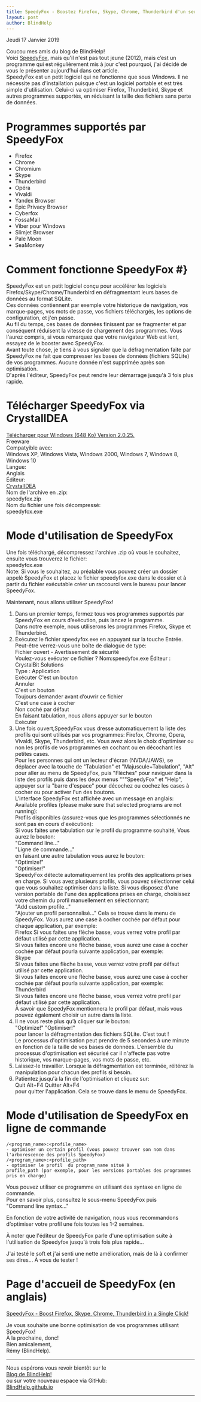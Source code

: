 ```yaml
---
title: SpeedyFox - Boostez Firefox, Skype, Chrome, Thunderbird d'un seul clic
layout: post
author: BlindHelp
---
```


<footer>Jeudi 17 Janvier 2019</footer>


Coucou mes amis du blog de BlindHelp!               
Voici [SpeedyFox](https://www.crystalidea.com/speedyfox), mais qu'il n'est pas tout jeune (2012), mais c’est un programme qui est régulièrement mis à jour c'est pourquoi, j'ai décidé de vous le présenter aujourd’hui dans cet article.           
SpeedyFox est un petit logiciel qui ne fonctionne que sous Windows. Il ne nécessite pas d'installation puisque c'est un logiciel portable et est très simple d'utilisation. Celui-ci va optimiser Firefox, Thunderbird, Skype et autres programmes supportés, en réduisant la taille des fichiers sans perte de données.                   

# Programmes supportés par SpeedyFox #

* Firefox
* Chrome
* Chromium
* Skype
* Thunderbird
* Opéra
* Vivaldi
* Yandex Browser
* Epic Privacy Browser
* Cyberfox
* FossaMail
* Viber pour Windows
* Slimjet Browser
* Pale Moon
* SeaMonkey

# Comment fonctionne SpeedyFox #}
SpeedyFox est un petit logiciel conçu pour accélérer les logiciels Firefox/Skype/Chrome/Thunderbird en défragmentant leurs bases de données au format SQLite.                  
Ces données contiennent par exemple votre historique de navigation, vos marque-pages, vos mots de passe, vos fichiers téléchargés, les options de configuration, et j'en passe.             
Au fil du temps, ces bases de données finissent par se fragmenter et par conséquent réduisent la vitesse de chargement des programmes. Vous l'aurez compris, si vous remarquez que votre navigateur Web est lent, essayez de le booster avec SpeedyFox.             
Avant toute chose, je tiens à vous signaler que la défragmentation faite par SpeedyFox ne fait que compresser les bases de données (fichiers SQLite) de vos programmes. Aucune donnée n'est supprimée après son optimisation.            
D'après l'éditeur, SpeedyFox peut rendre leur démarrage jusqu'à 3 fois plus rapide.             

# Télécharger SpeedyFox via CrystalIDEA #
[Télécharger pour Windows (648 Ko) Version 2.0.25.](https://www.crystalidea.com/downloads/speedyfox.zip)                     
Freeware                 
Compatyible avec:             
Windows XP, Windows Vista, Windows 2000, Windows 7, Windows 8, Windows 10                
Langue:                      
Anglais           
Éditeur:               
[CrystalIDEA](https://www.crystalidea.com/speedyfox)         
Nom de l'archive en .zip:          
speedyfox.zip            
Nom du fichier une fois décompressé:                 
speedyfox.exe              

# Mode d'utilisation de SpeedyFox #
Une fois téléchargé, décompressez l'archive .zip où vous le souhaitez, ensuite vous trouverez le fichier:                       
speedyfox.exe              
Note: Si vous le souhaitez, au préalable vous pouvez créer un dossier appelé SpeedyFox et placez le fichier speedyfox.exe dans le dossier et à partir du fichier exécutable créer un raccourci vers le bureau pour lancer SpeedyFox.                

Maintenant, nous allons utiliser SpeedyFox!         

1. Dans un premier temps, fermez tous vos programmes supportés par SpeedyFox en cours d’exécution, puis lancez le programme.              
Dans notre exemple, nous utiliserons les programmes Firefox, Skype et Thunderbird.              
2. Exécutez le fichier speedyfox.exe en appuyant sur la touche Entrée.              
Peut-être verrez-vous une  boîte de dialogue de type:        
Fichier ouvert - Avertissement de sécurité          
Voulez-vous exécuter ce fichier ?
Nom:speedyfox.exe
Éditeur : CrystalBit Solutions        
Type : Application         
Exécuter 
C'est un bouton        
Annuler      
C'est un bouton        
Toujours demander avant d’ouvrir ce fichier        
C'est une case à cocher         
Non coché par défaut             
En faisant tabulation, nous allons appuyer sur le bouton        
Exécuter            
3. Une fois ouvert,SpeedyFox vous dresse automatiquement la liste des profils qui sont utilisés par vos programmes: Firefox, Chrome, Opera, Vivaldi, Skype, Thunderbird, etc. Vous avez alors le choix d'optimiser ou non les profils de vos programmes en cochant ou en décochant les petites cases.                
Pour les personnes qui ont un lecteur d'écran (NVDA/JAWS), se déplacer avec la touche de "Tabulation" et "Majuscule+Tabulation", "Alt" pour aller au menu de SpeedyFox, puis "Flèches" pour naviguer dans la liste des profils puis dans les deux menus """SpeedyFox" et "Help", appuyer sur la "barre d'espace" pour décochez ou cochez les cases à cocher ou pour activer l'un des boutons.                    
L'interface SpeedyFox est affichée avec un message en anglais:               
Available profiles (please make sure that selected programs are not running):              
Profils disponibles (assurez-vous que les programmes sélectionnés ne sont pas en cours d'exécution):           
Si vous faites une tabulation sur le profil du programme souhaité, Vous aurez le bouton:            
"Command line..."         
"Ligne de commande..."         
en faisant une autre tabulation vous aurez le bouton:                 
"Optimize!"                  
"Optimiser!"          
SpeedyFox détecte automatiquement les profils des applications prises en charge. Si vous avez plusieurs profils, vous pouvez sélectionner celui que vous souhaitez optimiser dans la liste. Si vous disposez d'une version portable de l'une des applications prises en charge, choisissez votre chemin du profil manuellement en sélectionnant:               
"Add custom profile..."             
"Ajouter un profil personnalisé..." 
Cela se trouve dans le menu de SpeedyFox. 
Vous aurez une case à cocher cochée par défaut pour chaque application, par exemple:               
Firefox 
Si vous faites une flèche basse, vous verrez votre profil par défaut utilisé par cette application.                 
Si vous faites encore une flèche basse, vous aurez une case à cocher cochée par défaut pourla suivante application, par exemple:                   
Skype               
Si vous faites une flèche basse, vous verrez votre profil par défaut utilisé par cette application.                 
Si vous faites encore une flèche basse, vous aurez une case à cocher cochée par défaut pourla suivante application, par exemple:                 
Thunderbird           
Si vous faites encore une flèche basse, vous verrez votre profil par défaut utilisé par cette application.                 
À savoir que SpeedyFox mentionnera le profil par défaut, mais vous pouvez également choisir un autre dans la liste.             
4. Il ne vous reste plus qu’à cliquer sur le bouton:                 
 "Optimize!" "Optimiser!"          
pour lancer la défragmentation des fichiers SQLite. C’est tout !               
Le processus d'optimisation peut prendre de 5 secondes à une minute en fonction de la taille de vos bases de données. L'ensemble du processus d'optimisation est sécurisé car il n'affecte pas votre historique, vos marque-pages, vos mots de passe, etc.
5. Laissez-le travailler. Lorsque la défragmentation est terminée, réitérez la manipulation pour chacun des profils si besoin.            
6. Patientez jusqu'à la fin de l'optimisation et cliquez sur:         
Quit	Alt+F4 Quitter	Alt+F4             
pour quitter l'application.
Cela se trouve dans le menu de SpeedyFox.          

# Mode d'utilisation de SpeedyFox en ligne de commande #
`/<program_name>:<profile_name>`                
`- optimiser un certain profil (vous pouvez trouver son nom dans l'arborescence des profils SpeedyFox)`              
`/<program_name>:<profile_path>`                    
`- optimiser le profil  du program_name situé à`              
`profile_path (par exemple, pour les versions portables des programmes pris en charge)`                   

Vous pouvez utiliser ce programme en utilisant des syntaxe en  ligne de commande.                       
Pour en savoir plus, consultez le sous-menu SpeedyFox puis                   
"Command line syntax..."                
                
En fonction de votre activité de navigation, nous vous recommandons d’optimiser votre profil une fois toutes les 1-2 semaines.                 

À noter que l'éditeur de SpeedyFox parle d'une optimisation suite à l'utilisation de Speedyfox jusqu'à trois fois plus rapide...           

J'ai testé le soft et j'ai senti une nette amélioration, mais de là à confirmer ses dires... À vous de tester !           

# Page d'accueil de SpeedyFox (en anglais) #
[SpeedyFox - Boost Firefox, Skype, Chrome, Thunderbird in a Single Click!](https://www.crystalidea.com/speedyfox)                     

Je vous souhaite une bonne optimisation de vos programmes utilisant SpeedyFox!         
À la prochaine, donc!            
Bien amicalement,              
Rémy (BlindHelp).

---

Nous espérons vous revoir bientôt sur le      
[Blog de BlindHelp!](http://blindhelp.blogspot.fr/)                    
ou sur  votre nouveau espace via GitHub:                     
[BlindHelp.github.io](https://blindhelp.github.io)                    

---
